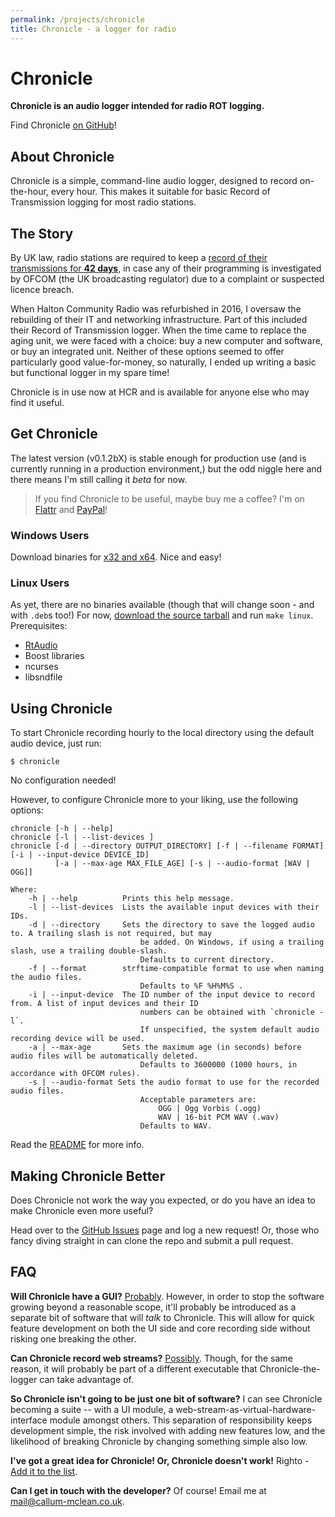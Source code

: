 ```yaml
---
permalink: /projects/chronicle
title: Chronicle - a logger for radio
---
```

# Chronicle
**Chronicle is an audio logger intended for radio ROT logging.**

Find Chronicle [on GitHub](//github.com/calmcl1/projects/chronicle)!

## About Chronicle
Chronicle is a simple, command-line audio logger, designed to record on-the-hour, every hour. This makes it suitable for basic Record of Transmission logging for most radio stations.

## The Story
By UK law, radio stations are required to keep a [record of their transmissions for **42 days**](http://www.legislation.gov.uk/ukpga/1996/55/section/117), in case any of their programming is investigated by OFCOM (the UK broadcasting regulator) due to a complaint or suspected licence breach.

When Halton Community Radio was refurbished in 2016, I oversaw the rebuilding of their IT and networking infrastructure. Part of this included their Record of Transmission logger. When the time came to replace the aging unit, we were faced with a choice: buy a new computer and software, or buy an integrated unit. Neither of these options seemed to offer particularly good value-for-money, so naturally, I ended up writing a basic but functional logger in my spare time!

Chronicle is in use now at HCR and is available for anyone else who may find it useful.

## Get Chronicle
The latest version (v0.1.2bX) is stable enough for production use (and is currently running in a production environment,) but the odd niggle here and there means I'm still calling it *beta* for now.

>If you find Chronicle to be useful, maybe buy me a coffee? I'm on [Flattr](https://flattr.com/submit/auto?fid=kzr39z&url=http%3A%2F%2Fgithub.com%2Fcalmcl1%2Fchronicle) and [PayPal](https://www.paypal.com/cgi-bin/webscr?cmd=_s-xclick&hosted_button_id=FXDR44PHGFEDN)!

### Windows Users
Download binaries for [x32 and x64](https://github.com/calmcl1/chronicle/releases). Nice and easy!

### Linux Users
As yet, there are no binaries available (though that will change soon - and with `.deb`s too!)
For now, [download the source tarball](https://github.com/calmcl1/chronicle/releases) and run `make linux`.
Prerequisites:
* [RtAudio](https://www.music.mcgill.ca/~gary/rtaudio/)
* Boost libraries
* ncurses
* libsndfile

## Using Chronicle
To start Chronicle recording hourly to the local directory using the default audio device, just run:

`$ chronicle`

No configuration needed!

However, to configure Chronicle more to your liking, use the following options:
```
chronicle [-h | --help]
chronicle [-l | --list-devices ]
chronicle [-d | --directory OUTPUT_DIRECTORY] [-f | --filename FORMAT] [-i | --input-device DEVICE_ID] 
          [-a | --max-age MAX_FILE_AGE] [-s | --audio-format [WAV | OGG]]

Where:
    -h | --help          Prints this help message.
    -l | --list-devices  Lists the available input devices with their IDs.
    -d | --directory     Sets the directory to save the logged audio to. A trailing slash is not required, but may
                             be added. On Windows, if using a trailing slash, use a trailing double-slash.
                             Defaults to current directory.
    -f | --format        strftime-compatible format to use when naming the audio files.
                             Defaults to %F %H%M%S .
    -i | --input-device  The ID number of the input device to record from. A list of input devices and their ID
                             numbers can be obtained with `chronicle -l`.
                             If unspecified, the system default audio recording device will be used.
    -a | --max-age       Sets the maximum age (in seconds) before audio files will be automatically deleted.
                             Defaults to 3600000 (1000 hours, in accordance with OFCOM rules).
    -s | --audio-format Sets the audio format to use for the recorded audio files.
                             Acceptable parameters are:
                                 OGG | Ogg Vorbis (.ogg)
                                 WAV | 16-bit PCM WAV (.wav)
                             Defaults to WAV.
```

Read the [README](//github.com/calmcl1/chronicle#chronicle) for more info.

## Making Chronicle Better
Does Chronicle not work the way you expected, or do you have an idea to make Chronicle even more useful?

Head over to the [GitHub Issues](//github.com/calmcl1/chronicle/issues) page and log a new request! Or, those who fancy diving straight in can clone the repo and submit a pull request.

## FAQ
**Will Chronicle have a GUI?**
[Probably](//github.com/calmcl1/chronicle/issues/17). However, in order to stop the software growing beyond a reasonable scope, it'll probably be introduced as a separate bit of software that will *talk* to Chronicle. This will allow for quick feature development on both the UI side and core recording side without risking one breaking the other.

**Can Chronicle record web streams?**
[Possibly](//github.com/calmcl1/chronicle/issues/11). Though, for the same reason, it will probably be part of a different executable that Chronicle-the-logger can take advantage of.

**So Chronicle isn't going to be just one bit of software?**
I can see Chronicle becoming a suite -- with a UI module, a web-stream-as-virtual-hardware-interface module amongst others. This separation of responsibility keeps development simple, the risk involved with adding new features low, and the likelihood of breaking Chronicle by changing something simple also low.

**I've got a great idea for Chronicle! Or, Chronicle doesn't work!**
Righto - [Add it to the list](//github.com/calmcl1/chronicle/issues).

**Can I get in touch with the developer?**
Of course! Email me at [mail@callum-mclean.co.uk](mailto:mail@callum-mclean.co.uk).